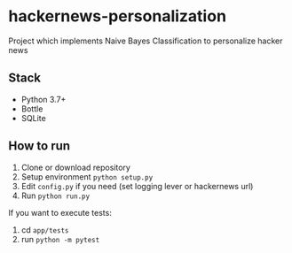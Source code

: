 # hackernews-personalization

Project which implements Naive Bayes Classification to personalize hacker news

## Stack
- Python 3.7+
- Bottle
- SQLite

## How to run
1. Clone or download repository
2. Setup environment `python setup.py`
3. Edit `config.py` if you need (set logging lever or hackernews url)
4. Run `python run.py`

If you want to execute tests:
1. cd `app/tests`
2. run `python -m pytest`
